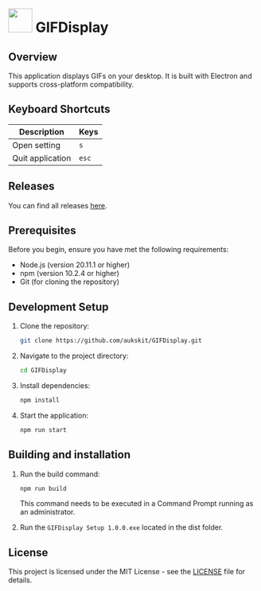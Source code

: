 # <img src="resources/icon/favicon.ico" width=48> GIFDisplay

## Overview

This application displays GIFs on your desktop. It is built with Electron and supports cross-platform compatibility.

## Keyboard Shortcuts

| Description      | Keys  |
| ---------------- | ----- |
| Open setting     | `s`   |
| Quit application | `esc` |

## Releases

You can find all releases [here](https://github.com/aukskit/GIFDisplay/releases/).

## Prerequisites

Before you begin, ensure you have met the following requirements:

- Node.js (version 20.11.1 or higher)
- npm (version 10.2.4 or higher)
- Git (for cloning the repository)

## Development Setup

1. Clone the repository:

   ```bash
   git clone https://github.com/aukskit/GIFDisplay.git
   ```

1. Navigate to the project directory:

   ```bash
   cd GIFDisplay
   ```

1. Install dependencies:

   ```bash
   npm install
   ```

1. Start the application:
   ```bash
   npm run start
   ```

## Building and installation

1. Run the build command:

   ```bash
   npm run build
   ```

   This command needs to be executed in a Command Prompt running as an administrator.

1. Run the `GIFDisplay Setup 1.0.0.exe` located in the dist folder.

## License

This project is licensed under the MIT License - see the [LICENSE](LICENSE) file for details.
